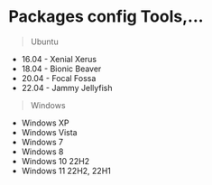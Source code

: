 # Packages config Tools,...

> Ubuntu

* 16.04 - Xenial Xerus 
* 18.04 - Bionic Beaver
* 20.04 - Focal Fossa
* 22.04 - Jammy Jellyfish

> Windows

* Windows XP
* Windows Vista
* Windows 7
* Windows 8
* Windows 10 22H2
* Windows 11 22H2, 22H1




